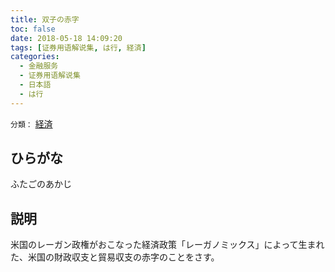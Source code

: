 ```yaml
---
title: 双子の赤字
toc: false
date: 2018-05-18 14:09:20
tags: [证券用语解说集, は行, 経済]
categories:
  - 金融服务
  - 证券用语解说集
  - 日本語
  - は行
---
```


`分類：` [経済](/tags/経済/)

## ひらがな

ふたごのあかじ

## 説明

米国のレーガン政権がおこなった経済政策「レーガノミックス」によって生まれた、米国の財政収支と貿易収支の赤字のことをさす。
